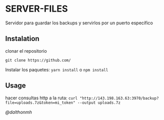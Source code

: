 # SERVER-FILES

Servidor para guardar los backups y servirlos por un puerto específico

## Instalation

clonar el repositorio

`git clone https://github.com/`

Instalar los paquetes:
`yarn install` o `npm install`

## Usage

hacer consultas http a la ruta:
`curl "http://143.198.163.63:3970/backup?file=uploads.7z&token=mi_token" --output uploads.7z`

<i>@dalthonmh</i>
